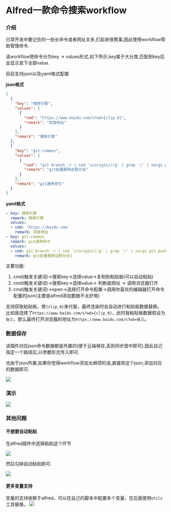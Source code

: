 # Alfred一款命令搜索workflow

### 介绍
日常开发中要记住的一些长命令或者网址太多,打起来很费事,因此使用workflow帮助管理命令.

该workflow把命令分为key -> values形式,如下所示,key属于大分类,匹配到key后会显示其下全部value.

目前支持json以及yaml格式配置

**json格式**
```json
[
  {
    "key": "搜索引擎",
    "values": [
      {
        "cmd": "https://www.baidu.com/s?wd={clip_0}", 
        "remark": "百度地址"
      }
    ],
    "remark": "搜索引擎"
  },
  {
    "key": "git-common",
    "values": [
      {
        "cmd": "git branch -r | sed 's/origin///g' | grep '/' | xargs git push origin --delete",
        "remark": "git批量删除远程分支"
      }
    ],
    "remark": "git通用命令"
  }
]
```

**yaml格式**

```yaml
- key: 搜索引擎
  remark: 搜索引擎
  values:
  - cmd: 'https://baidu.com'
    remark: 百度地址
- key: git-common
  remark: git通用命令
  values:
  - cmd: git branch -r | sed 's/origin///g' | grep '/' | xargs git push origin --delete
    remark: git批量删除远程分支}

```

主要功能:
1. cmd(触发关键词)->搜索key->选择value->复制到粘贴板(可以自动粘贴)
2. cmd(触发关键词)->搜索key->选择value-> 判断是网址 -> 调用浏览器打开
3. cmd(触发关键词)->open->选择打开命令配置->调用你喜欢的编辑器打开命令配置的json(主要是alfred添加数据不太好用)

支持获取粘贴板，使`{clip_0}`来代替，最终渲染时会自动进行粘贴板数据替换。比如我选择了`https://www.baidu.com/s?wd={clip_0}`，此时我粘贴板数据假设为 `张三`，那么最终打开浏览器的地址为`https://www.baidu.com/s?wd=张三`。

### 数据保存
该插件对应json命令数据都是外置的(便于云端保存,丢到同步盘中即可),因此自己指定一个路径后,以参数形式传入即可.

也由于json外置,如果你觉得workflow添加太麻烦的话,直接改这个json,添加对应的数据即可.

![](http://oobu4m7ko.bkt.clouddn.com/1519546315.png)


### 演示

![](https://github.com/mrdear/Command_Search/blob/master/img/yulan.gif)


### 其他问题

#### 不想要自动粘贴

在alfred插件中选择粘贴这个环节

![](http://oobu4m7ko.bkt.clouddn.com/1519546487.png)

然后勾掉自动粘贴即可.

![](http://oobu4m7ko.bkt.clouddn.com/1519546513.png)

#### 更多变量支持
变量的支持依赖于alfred，可以在自己的脚本中配置多个变量，在后面使用`Utils`工具替换。
![](http://imgblog.mrdear.cn/1539613678.png?imageMogr2/thumbnail/!100p)
